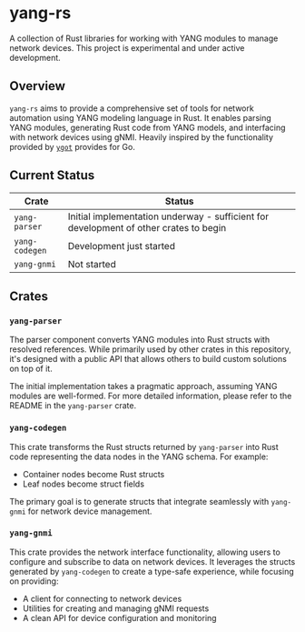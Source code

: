 # yang-rs
A collection of Rust libraries for working with YANG modules to manage network devices. This project is experimental and under active development.

## Overview
`yang-rs` aims to provide a comprehensive set of tools for network automation using YANG modeling language in Rust. It enables parsing YANG modules, generating Rust code from YANG models, and interfacing with network devices using gNMI.
Heavily inspired by the functionality provided by [`ygot`](https://github.com/openconfig/ygot) provides for Go.

## Current Status
| Crate | Status |
|-------|--------|
| `yang-parser` | Initial implementation underway - sufficient for development of other crates to begin |
| `yang-codegen` | Development just started |
| `yang-gnmi` | Not started |

## Crates

### `yang-parser`
The parser component converts YANG modules into Rust structs with resolved references. While primarily used by other crates in this repository, it's designed with a public API that allows others to build custom solutions on top of it.

The initial implementation takes a pragmatic approach, assuming YANG modules are well-formed. For more detailed information, please refer to the README in the `yang-parser` crate.

### `yang-codegen`
This crate transforms the Rust structs returned by `yang-parser` into Rust code representing the data nodes in the YANG schema. For example:
- Container nodes become Rust structs
- Leaf nodes become struct fields

The primary goal is to generate structs that integrate seamlessly with `yang-gnmi` for network device management.

### `yang-gnmi`
This crate provides the network interface functionality, allowing users to configure and subscribe to data on network devices. It leverages the structs generated by `yang-codegen` to create a type-safe experience, while focusing on providing:

- A client for connecting to network devices
- Utilities for creating and managing gNMI requests
- A clean API for device configuration and monitoring

